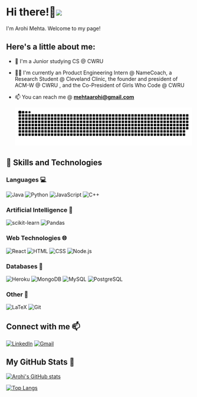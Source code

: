 # Hi there!👋<img height="40" src="https://emoji.gg/assets/emoji/7333-parrotdance.gif">

I'm Arohi Mehta. 
Welcome to my page!

## Here's a little about me:

- 🔭 I'm a Junior studying CS @ CWRU 

- 👨‍💻 I'm currently an Product Engineering Intern @ NameCoach, a Research Student @ Cleveland Clinic, the founder and president of ACM-W @ CWRU , and the Co-President of Girls Who Code @ CWRU 

- 📫 You can reach me @ **mehtaarohi@gmail.com**

  ![Snake animation](https://github.com/aumehta/aumehta/blob/output/github-contribution-grid-snake.svg)


## 🚀 Skills and Technologies
### Languages 💻
![Java](https://img.shields.io/badge/Java-ED8B00?style=for-the-badge&logo=java&logoColor=white)
![Python](https://img.shields.io/badge/Python-3776AB?style=for-the-badge&logo=python&logoColor=white)
![JavaScript](https://img.shields.io/badge/JavaScript-323330?style=for-the-badge&logo=javascript&logoColor=F7DF1E)
![C++](https://img.shields.io/badge/C++-00599C?style=for-the-badge&logo=c%2B%2B&logoColor=white)
### Artificial Intelligence 🤖
![scikit-learn](https://img.shields.io/badge/scikit--learn-F7931E?style=for-the-badge&logo=scikit-learn&logoColor=white)
![Pandas](https://img.shields.io/badge/pandas-800000?style=for-the-badge&logo=pandas&logoColor=white)

### Web Technologies 🌐 
![React](https://img.shields.io/badge/React-20232A?style=for-the-badge&logo=react&logoColor=61DAFB)
![HTML](https://img.shields.io/badge/HTML-239120?style=for-the-badge&logo=html5&logoColor=white)
![CSS](https://img.shields.io/badge/CSS-239120?&style=for-the-badge&logo=css3&logoColor=white)
![Node.js](https://img.shields.io/badge/Node.js-43853D?style=for-the-badge&logo=node.js&logoColor=white)
### Databases  💾
![Heroku](https://img.shields.io/badge/Heroku-430098?style=for-the-badge&logo=heroku&logoColor=white)
![MongoDB](https://img.shields.io/badge/MongoDB-4EA94B?style=for-the-badge&logo=mongodb&logoColor=white)
![MySQL](https://img.shields.io/badge/MySQL-00000F?style=for-the-badge&logo=mysql&logoColor=white)
![PostgreSQL](https://img.shields.io/badge/PostgreSQL-316192?style=for-the-badge&logo=postgresql&logoColor=white)
### Other 🧰
![LaTeX](https://img.shields.io/badge/LaTeX-008080?style=for-the-badge&logo=latex&logoColor=white)
![Git](https://img.shields.io/badge/Git-F05032?style=for-the-badge&logo=git&logoColor=white)
## Connect with me 📫
[![LinkedIn](https://img.shields.io/badge/LinkedIn-0077B5?style=for-the-badge&logo=linkedin&logoColor=white)](https://www.linkedin.com/in/arohi-mehta/)
[![Gmail](https://img.shields.io/badge/Gmail-D14836?style=for-the-badge&logo=gmail&logoColor=white)](mailto:mehtaarohi@gmail.com)

## My GitHub Stats 🥇
[![Arohi's GitHub stats](https://github-readme-stats.vercel.app/api?username=aumehta)](https://github.com/anuraghazra/github-readme-stats)

[![Top Langs](https://github-readme-stats.vercel.app/api/top-langs/?username=aumehta&theme=vision-friendly-dark)](https://github.com/anuraghazra/github-readme-stats)

